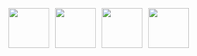 <p align="left">
  <a href="https://www.credly.com/badges/044e833d-6037-4a4d-856d-a5dfd15bf561/public_url" target="_blank">
    <img src="https://images.credly.com/size/110x110/images/2d84e428-9078-49b6-a804-13c15383d0de/image.png" width="80" style="vertical-align:top;margin-right:8px;" /></a>
  <a href="https://www.credly.com/badges/a72f27fc-3733-4c05-9812-af56e4631237/public_url" target="_blank">
    <img src="https://images.credly.com/size/110x110/images/bd31ef42-d460-493e-8503-39592aaf0458/image.png" width="80" style="vertical-align:top;margin-right:8px;" /></a>
  <a href="https://www.credly.com/badges/0cebd9a6-8ceb-4947-b252-8a36701fd3d5/public_url" target="_blank">
    <img src="https://images.credly.com/size/110x110/images/8b8ed108-e77d-4396-ac59-2504583b9d54/cka_from_cncfsite__281_29.png" width="80" style="vertical-align:top;margin-right:8px;" /></a>
  <a href="https://www.credly.com/badges/e43bf668-9880-4898-ae09-d3d476f8c550/public_url" target="_blank">
    <img src="https://images.credly.com/size/110x110/images/4136ced8-75d5-4afb-8677-40b6236e2672/azure-ai-fundamentals-600x600.png" width="80" style="vertical-align:top;" /></a>
</p>



<!--
**vvonha/vvonha** is a ✨ _special_ ✨ repository because its `README.md` (this file) appears on your GitHub profile.

Here are some ideas to get you started:

- 🔭 I’m currently working on ...
- 🌱 I’m currently learning ...
- 👯 I’m looking to collaborate on ...
- 🤔 I’m looking for help with ...
- 💬 Ask me about ...
- 📫 How to reach me: ...
- 😄 Pronouns: ...
- ⚡ Fun fact: ...
-->
